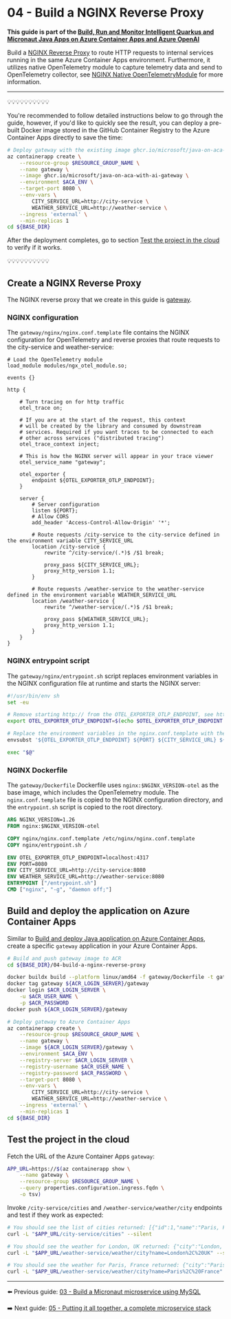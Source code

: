 # 04 - Build a NGINX Reverse Proxy

__This guide is part of the [Build, Run and Monitor Intelligent Quarkus and Micronaut Java Apps on Azure Container Apps and Azure OpenAI](../README.md)__

Build a [NGINX Reverse Proxy](https://docs.nginx.com/nginx/admin-guide/web-server/reverse-proxy/) to route HTTP requests to internal services running in the same Azure Container Apps environment. Furthermore, it utilizes native OpenTelemetry module to capture telemetry data and send to OpenTelemetry collector, see [NGINX Native OpenTelemetryModule](https://github.com/nginxinc/nginx-otel) for more information.

---

💡💡💡💡💡💡💡💡💡💡

You're recommended to follow detailed instructions below to go through the guide, however, if you'd like to quickly see the result, you can deploy a pre-built Docker image stored in the GitHub Container Registry to the Azure Container Apps directly to save the time:

```bash
# Deploy gateway with the existing image ghcr.io/microsoft/java-on-aca-with-ai-gateway to Azure Container Apps
az containerapp create \
    --resource-group $RESOURCE_GROUP_NAME \
    --name gateway \
    --image ghcr.io/microsoft/java-on-aca-with-ai-gateway \
    --environment $ACA_ENV \
    --target-port 8080 \
    --env-vars \
        CITY_SERVICE_URL=http://city-service \
        WEATHER_SERVICE_URL=http://weather-service \
    --ingress 'external' \
    --min-replicas 1
cd ${BASE_DIR}
```

After the deployment completes, go to section [Test the project in the cloud](#test-the-project-in-the-cloud) to verify if it works.

💡💡💡💡💡💡💡💡💡💡

## Create a NGINX Reverse Proxy

The NGINX reverse proxy that we create in this guide is [gateway](gateway).

### NGINX configuration

The `gateway/nginx/nginx.conf.template` file contains the NGINX configuration for OpenTelemetry and reverse proxies that route requests to the city-service and weather-service:

```nginx
# Load the OpenTelemetry module
load_module modules/ngx_otel_module.so;

events {}

http {

    # Turn tracing on for http traffic
    otel_trace on;

    # If you are at the start of the request, this context
    # will be created by the library and consumed by downstream
    # services. Required if you want traces to be connected to each
    # other across services ("distributed tracing")
    otel_trace_context inject;

    # This is how the NGINX server will appear in your trace viewer
    otel_service_name "gateway";

    otel_exporter {
        endpoint ${OTEL_EXPORTER_OTLP_ENDPOINT};
    }

    server {
        # Server configuration
        listen ${PORT};
        # Allow CORS
        add_header 'Access-Control-Allow-Origin' '*';
        
        # Route requests /city-service to the city-service defined in the environment variable CITY_SERVICE_URL
        location /city-service {
            rewrite ^/city-service/(.*)$ /$1 break;

            proxy_pass ${CITY_SERVICE_URL};
            proxy_http_version 1.1;
        }

        # Route requests /weather-service to the weather-service defined in the environment variable WEATHER_SERVICE_URL
        location /weather-service {
            rewrite ^/weather-service/(.*)$ /$1 break;

            proxy_pass ${WEATHER_SERVICE_URL};
            proxy_http_version 1.1;
        }
    }
}
```

### NGINX entrypoint script

The `gateway/nginx/entrypoint.sh` script replaces environment variables in the NGINX configuration file at runtime and starts the NGINX server:

```bash
#!/usr/bin/env sh
set -eu

# Remove starting http:// from the OTEL_EXPORTER_OTLP_ENDPOINT, see https://github.com/grpc/grpc/issues/19954#issuecomment-676273319
export OTEL_EXPORTER_OTLP_ENDPOINT=$(echo $OTEL_EXPORTER_OTLP_ENDPOINT | sed 's/http:\/\///g')

# Replace the environment variables in the nginx.conf.template with the actual values
envsubst '${OTEL_EXPORTER_OTLP_ENDPOINT} ${PORT} ${CITY_SERVICE_URL} ${WEATHER_SERVICE_URL}' < /etc/nginx/nginx.conf.template > /etc/nginx/nginx.conf

exec "$@"
```

### NGINX Dockerfile

The `gateway/Dockerfile` Dockerfile uses `nginx:$NGINX_VERSION-otel` as the base image, which includes the OpenTelemetry module. The `nginx.conf.template` file is copied to the NGINX configuration directory, and the `entrypoint.sh` script is copied to the root directory.

```Dockerfile
ARG NGINX_VERSION=1.26
FROM nginx:$NGINX_VERSION-otel

COPY nginx/nginx.conf.template /etc/nginx/nginx.conf.template
COPY nginx/entrypoint.sh /

ENV OTEL_EXPORTER_OTLP_ENDPOINT=localhost:4317
ENV PORT=8080
ENV CITY_SERVICE_URL=http://city-service:8080
ENV WEATHER_SERVICE_URL=http://weather-service:8080
ENTRYPOINT ["/entrypoint.sh"]
CMD ["nginx", "-g", "daemon off;"]
```

## Build and deploy the application on Azure Container Apps

Similar to [Build and deploy Java application on Azure Container Apps](../01-build-a-simple-java-application/README.md#build-and-deploy-java-application-on-azure-container-apps), create a specific `gateway` application in your Azure Container Apps.

```bash
# Build and push gateway image to ACR
cd ${BASE_DIR}/04-build-a-nginx-reverse-proxy

docker buildx build --platform linux/amd64 -f gateway/Dockerfile -t gateway ./gateway
docker tag gateway ${ACR_LOGIN_SERVER}/gateway
docker login $ACR_LOGIN_SERVER \
    -u $ACR_USER_NAME \
    -p $ACR_PASSWORD
docker push ${ACR_LOGIN_SERVER}/gateway

# Deploy gateway to Azure Container Apps
az containerapp create \
    --resource-group $RESOURCE_GROUP_NAME \
    --name gateway \
    --image ${ACR_LOGIN_SERVER}/gateway \
    --environment $ACA_ENV \
    --registry-server $ACR_LOGIN_SERVER \
    --registry-username $ACR_USER_NAME \
    --registry-password $ACR_PASSWORD \
    --target-port 8080 \
    --env-vars \
        CITY_SERVICE_URL=http://city-service \
        WEATHER_SERVICE_URL=http://weather-service \
    --ingress 'external' \
    --min-replicas 1
cd ${BASE_DIR}
```

## Test the project in the cloud

Fetch the URL of the Azure Container Apps `gateway`:

```bash
APP_URL=https://$(az containerapp show \
    --name gateway \
    --resource-group $RESOURCE_GROUP_NAME \
    --query properties.configuration.ingress.fqdn \
    -o tsv)
```

Invoke `/city-service/cities` and `/weather-service/weather/city` endpoints and test if they work as expected:

```bash
# You should see the list of cities returned: [{"id":1,"name":"Paris, France"},{"id":2,"name":"London, UK"}]
curl -L "$APP_URL/city-service/cities" --silent

# You should see the weather for London, UK returned: {"city":"London, UK","description":"Quite cloudy","icon":"weather-pouring"}
curl -L "$APP_URL/weather-service/weather/city?name=London%2C%20UK" --silent

# You should see the weather for Paris, France returned: {"city":"Paris, France","description":"Very cloudy!","icon":"weather-fog"}
curl -L "$APP_URL/weather-service/weather/city?name=Paris%2C%20France" --silent
```

---

⬅️ Previous guide: [03 - Build a Micronaut microservice using MySQL](../03-build-a-micronaut-microservice-using-mysql/README.md)

➡️ Next guide: [05 - Putting it all together, a complete microservice stack](../05-putting-it-all-together-a-complete-microservice-stack/README.md)